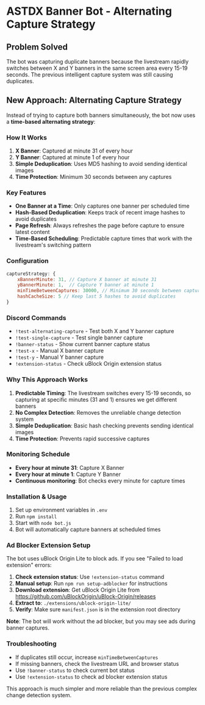 # ASTDX Banner Bot - Alternating Capture Strategy

## Problem Solved
The bot was capturing duplicate banners because the livestream rapidly switches between X and Y banners in the same screen area every 15-19 seconds. The previous intelligent capture system was still causing duplicates.

## New Approach: Alternating Capture Strategy
Instead of trying to capture both banners simultaneously, the bot now uses a **time-based alternating strategy**:

### How It Works
1. **X Banner**: Captured at minute 31 of every hour
2. **Y Banner**: Captured at minute 1 of every hour
3. **Simple Deduplication**: Uses MD5 hashing to avoid sending identical images
4. **Time Protection**: Minimum 30 seconds between any captures

### Key Features
- **One Banner at a Time**: Only captures one banner per scheduled time
- **Hash-Based Deduplication**: Keeps track of recent image hashes to avoid duplicates
- **Page Refresh**: Always refreshes the page before capture to ensure latest content
- **Time-Based Scheduling**: Predictable capture times that work with the livestream's switching pattern

### Configuration
```javascript
captureStrategy: {
    xBannerMinute: 31, // Capture X banner at minute 31
    yBannerMinute: 1,  // Capture Y banner at minute 1
    minTimeBetweenCaptures: 30000, // Minimum 30 seconds between captures
    hashCacheSize: 5 // Keep last 5 hashes to avoid duplicates
}
```

### Discord Commands
- `!test-alternating-capture` - Test both X and Y banner capture
- `!test-single-capture` - Test single banner capture
- `!banner-status` - Show current banner capture status
- `!test-x` - Manual X banner capture
- `!test-y` - Manual Y banner capture
- `!extension-status` - Check uBlock Origin extension status

### Why This Approach Works
1. **Predictable Timing**: The livestream switches every 15-19 seconds, so capturing at specific minutes (31 and 1) ensures we get different banners
2. **No Complex Detection**: Removes the unreliable change detection system
3. **Simple Deduplication**: Basic hash checking prevents sending identical images
4. **Time Protection**: Prevents rapid successive captures

### Monitoring Schedule
- **Every hour at minute 31**: Capture X Banner
- **Every hour at minute 1**: Capture Y Banner
- **Continuous monitoring**: Bot checks every minute for capture times

### Installation & Usage
1. Set up environment variables in `.env`
2. Run `npm install`
3. Start with `node bot.js`
4. Bot will automatically capture banners at scheduled times

### Ad Blocker Extension Setup
The bot uses uBlock Origin Lite to block ads. If you see "Failed to load extension" errors:

1. **Check extension status**: Use `!extension-status` command
2. **Manual setup**: Run `npm run setup-adblocker` for instructions
3. **Download extension**: Get uBlock Origin Lite from https://github.com/uBlockOrigin/uBlock-Origin/releases
4. **Extract to**: `./extensions/ublock-origin-lite/`
5. **Verify**: Make sure `manifest.json` is in the extension root directory

**Note**: The bot will work without the ad blocker, but you may see ads during banner captures.

### Troubleshooting
- If duplicates still occur, increase `minTimeBetweenCaptures`
- If missing banners, check the livestream URL and browser status
- Use `!banner-status` to check current bot status
- Use `!extension-status` to check ad blocker extension status

This approach is much simpler and more reliable than the previous complex change detection system.